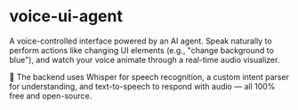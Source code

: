 # voice-ui-agent
A voice-controlled interface powered by an AI agent. Speak naturally to perform actions like changing UI elements (e.g., "change background to blue"), and watch your voice animate through a real-time audio visualizer.

🧠 The backend uses Whisper for speech recognition, a custom intent parser for understanding, and text-to-speech to respond with audio — all 100% free and open-source.
